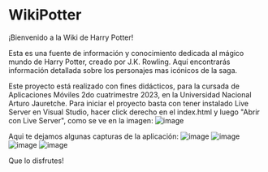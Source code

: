 # WikiPotter

¡Bienvenido a la Wiki de Harry Potter!

Esta es una fuente de información y conocimiento dedicada al mágico mundo de Harry Potter, creado por J.K. Rowling. Aquí encontrarás información detallada sobre los personajes mas icónicos de la saga.

Este proyecto está realizado con fines didácticos, para la cursada de Aplicaciones Móviles 2do cuatrimestre 2023, en la Universidad Nacional Arturo Jauretche.
Para iniciar el proyecto basta con tener instalado Live Server en Visual Studio, hacer click derecho en el index.html y luego "Abrir con Live Server", como se ve en la imagen:
![image](https://github.com/Aplicaciones-Moviles-20232C/AplicacionWeb/assets/81206296/97b7071a-c8ad-486f-8988-d7ce392cf295)

Aqui te dejamos algunas capturas de la aplicación:
![image](https://github.com/Aplicaciones-Moviles-20232C/AplicacionWeb/assets/81206296/b3896569-3ab6-4d4c-8ebb-532454a2725e)
![image](https://github.com/Aplicaciones-Moviles-20232C/AplicacionWeb/assets/81206296/ad8bebfe-4f18-4d19-8268-f620782ab9bb)
![image](https://github.com/Aplicaciones-Moviles-20232C/AplicacionWeb/assets/81206296/1097aa36-d9ba-4137-8ea8-c5abbcf0a7e4)
![image](https://github.com/Aplicaciones-Moviles-20232C/AplicacionWeb/assets/81206296/23fef348-3093-4036-9fa1-ab6328f588ec)

Que lo disfrutes!
